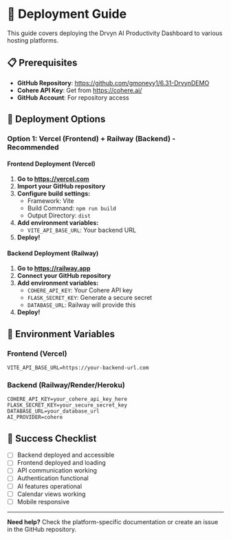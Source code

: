 # 🚀 Deployment Guide

This guide covers deploying the Drvyn AI Productivity Dashboard to various hosting platforms.

## 📋 Prerequisites

- **GitHub Repository**: https://github.com/gmoneyy1/6.31-DrvynDEMO
- **Cohere API Key**: Get from https://cohere.ai/
- **GitHub Account**: For repository access

## 🎯 Deployment Options

### Option 1: Vercel (Frontend) + Railway (Backend) - Recommended

#### Frontend Deployment (Vercel)

1. **Go to https://vercel.com**
2. **Import your GitHub repository**
3. **Configure build settings:**
   - Framework: Vite
   - Build Command: `npm run build`
   - Output Directory: `dist`
4. **Add environment variables:**
   - `VITE_API_BASE_URL`: Your backend URL
5. **Deploy!**

#### Backend Deployment (Railway)

1. **Go to https://railway.app**
2. **Connect your GitHub repository**
3. **Add environment variables:**
   - `COHERE_API_KEY`: Your Cohere API key
   - `FLASK_SECRET_KEY`: Generate a secure secret
   - `DATABASE_URL`: Railway will provide this
4. **Deploy!**

## 🔧 Environment Variables

### Frontend (Vercel)
```
VITE_API_BASE_URL=https://your-backend-url.com
```

### Backend (Railway/Render/Heroku)
```
COHERE_API_KEY=your_cohere_api_key_here
FLASK_SECRET_KEY=your_secure_secret_key
DATABASE_URL=your_database_url
AI_PROVIDER=cohere
```

## 🎯 Success Checklist

- [ ] Backend deployed and accessible
- [ ] Frontend deployed and loading
- [ ] API communication working
- [ ] Authentication functional
- [ ] AI features operational
- [ ] Calendar views working
- [ ] Mobile responsive

---

**Need help?** Check the platform-specific documentation or create an issue in the GitHub repository.
